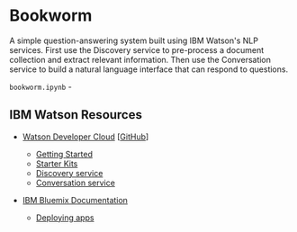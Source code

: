 # Bookworm

A simple question-answering system built using IBM Watson's NLP services. First use the Discovery service to pre-process a document collection and extract relevant information. Then use the Conversation service to build a natural language interface that can respond to questions.

`bookworm.ipynb` - 



## IBM Watson Resources

- [Watson Developer Cloud](https://www.ibm.com/watson/developercloud/) [[GitHub](https://github.com/watson-developer-cloud/)]
  - [Getting Started](https://www.ibm.com/watson/developercloud/doc/common/index.html)
  - [Starter Kits](https://www.ibm.com/watson/developercloud/starter-kits.html)
  - [Discovery service](https://www.ibm.com/watson/developercloud/doc/discovery/index.html)
  - [Conversation service](https://www.ibm.com/watson/developercloud/doc/conversation/index.html)

- [IBM Bluemix Documentation](https://console.ng.bluemix.net/docs/)
  - [Deploying apps](https://console.ng.bluemix.net/docs/manageapps/depapps.html#deployingapps)